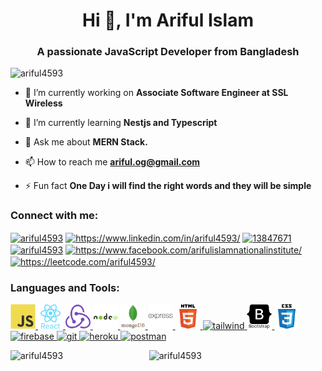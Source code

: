 <h1 align="center">Hi 👋, I'm Ariful Islam</h1>
<h3 align="center">A passionate JavaScript Developer from Bangladesh</h3>

<p align="left"> <img src="https://komarev.com/ghpvc/?username=ariful4593&label=Profile%20views&color=0e75b6&style=flat" alt="ariful4593" /> </p>

- 🔭 I’m currently working on **Associate Software Engineer at SSL Wireless**

- 🌱 I’m currently learning **Nestjs and Typescript**

<!-- - 👨‍💻 All of my projects are available at [https://pro-ariful.firebaseapp.com/](https://pro-ariful.firebaseapp.com/) -->

- 💬 Ask me about **MERN Stack.**

- 📫 How to reach me **ariful.og@gmail.com**
- ⚡ Fun fact **One Day i will find the right words and they will be simple**

<h3 align="left">Connect with me:</h3>
<p align="left">
<a href="https://dev.to/ariful4593" target="blank"><img align="center" src="https://raw.githubusercontent.com/rahuldkjain/github-profile-readme-generator/master/src/images/icons/Social/devto.svg" alt="ariful4593" height="30" width="40" /></a>
<a href="https://linkedin.com/in/https://www.linkedin.com/in/ariful4593/" target="blank"><img align="center" src="https://raw.githubusercontent.com/rahuldkjain/github-profile-readme-generator/master/src/images/icons/Social/linked-in-alt.svg" alt="https://www.linkedin.com/in/ariful4593/" height="30" width="40" /></a>
<a href="https://stackoverflow.com/users/13847671" target="blank"><img align="center" src="https://raw.githubusercontent.com/rahuldkjain/github-profile-readme-generator/master/src/images/icons/Social/stack-overflow.svg" alt="13847671" height="30" width="40" /></a>
<a href="https://codesandbox.com/ariful4593" target="blank"><img align="center" src="https://raw.githubusercontent.com/rahuldkjain/github-profile-readme-generator/master/src/images/icons/Social/codesandbox.svg" alt="ariful4593" height="30" width="40" /></a>
<a href="https://fb.com/https://www.facebook.com/arifulislamnationalinstitute/" target="blank"><img align="center" src="https://raw.githubusercontent.com/rahuldkjain/github-profile-readme-generator/master/src/images/icons/Social/facebook.svg" alt="https://www.facebook.com/arifulislamnationalinstitute/" height="30" width="40" /></a>
<a href="https://www.leetcode.com/https://leetcode.com/ariful4593/" target="blank"><img align="center" src="https://raw.githubusercontent.com/rahuldkjain/github-profile-readme-generator/master/src/images/icons/Social/leet-code.svg" alt="https://leetcode.com/ariful4593/" height="30" width="40" /></a>
</p>

<h3 align="left">Languages and Tools:</h3>
<p align="left">
  <a href="https://developer.mozilla.org/en-US/docs/Web/JavaScript" target="_blank" rel="noreferrer"> <img src="https://raw.githubusercontent.com/devicons/devicon/master/icons/javascript/javascript-original.svg" alt="javascript" width="40" height="40"/> </a>
  <a href="https://reactjs.org/" target="_blank" rel="noreferrer"> <img src="https://raw.githubusercontent.com/devicons/devicon/master/icons/react/react-original-wordmark.svg" alt="react" width="40" height="40"/> </a> <a href="https://redux.js.org" target="_blank" rel="noreferrer"> <img src="https://raw.githubusercontent.com/devicons/devicon/master/icons/redux/redux-original.svg" alt="redux" width="40" height="40"/> </a> 
  <a href="https://nodejs.org" target="_blank" rel="noreferrer"> <img src="https://raw.githubusercontent.com/devicons/devicon/master/icons/nodejs/nodejs-original-wordmark.svg" alt="nodejs" width="40" height="40"/> </a> <a href="https://www.mongodb.com/" target="_blank" rel="noreferrer"> <img src="https://raw.githubusercontent.com/devicons/devicon/master/icons/mongodb/mongodb-original-wordmark.svg" alt="mongodb" width="40" height="40"/> </a><a href="https://expressjs.com" target="_blank" rel="noreferrer"> <img src="https://raw.githubusercontent.com/devicons/devicon/master/icons/express/express-original-wordmark.svg" alt="express" width="40" height="40"/> </a> <a href="https://www.w3.org/html/" target="_blank" rel="noreferrer"> <img src="https://raw.githubusercontent.com/devicons/devicon/master/icons/html5/html5-original-wordmark.svg" alt="html5" width="40" height="40"/> </a> <a href="https://tailwindcss.com/" target="_blank" rel="noreferrer"> <img src="https://www.vectorlogo.zone/logos/tailwindcss/tailwindcss-icon.svg" alt="tailwind" width="40" height="40"/> </a> <a href="https://getbootstrap.com" target="_blank" rel="noreferrer"> <img src="https://raw.githubusercontent.com/devicons/devicon/master/icons/bootstrap/bootstrap-plain-wordmark.svg" alt="bootstrap" width="40" height="40"/> </a><a href="https://www.w3schools.com/css/" target="_blank" rel="noreferrer"> <img src="https://raw.githubusercontent.com/devicons/devicon/master/icons/css3/css3-original-wordmark.svg" alt="css3" width="40" height="40"/> </a>  <a href="https://firebase.google.com/" target="_blank" rel="noreferrer"> <img src="https://www.vectorlogo.zone/logos/firebase/firebase-icon.svg" alt="firebase" width="40" height="40"/> </a> <a href="https://git-scm.com/" target="_blank" rel="noreferrer"> <img src="https://www.vectorlogo.zone/logos/git-scm/git-scm-icon.svg" alt="git" width="40" height="40"/> </a> <a href="https://heroku.com" target="_blank" rel="noreferrer"> <img src="https://www.vectorlogo.zone/logos/heroku/heroku-icon.svg" alt="heroku" width="40" height="40"/> </a> <a href="https://postman.com" target="_blank" rel="noreferrer"> <img src="https://www.vectorlogo.zone/logos/getpostman/getpostman-icon.svg" alt="postman" width="40" height="40"/> </a>  </p>


<p><img width="44%" align="left" src="https://github-readme-stats.vercel.app/api/top-langs?username=ariful4593&show_icons=true&locale=en&layout=compact" alt="ariful4593" />
<img width="53%" src="https://github-readme-stats.vercel.app/api?username=ariful4593&count_private=true" alt="ariful4593"  />
</p>


